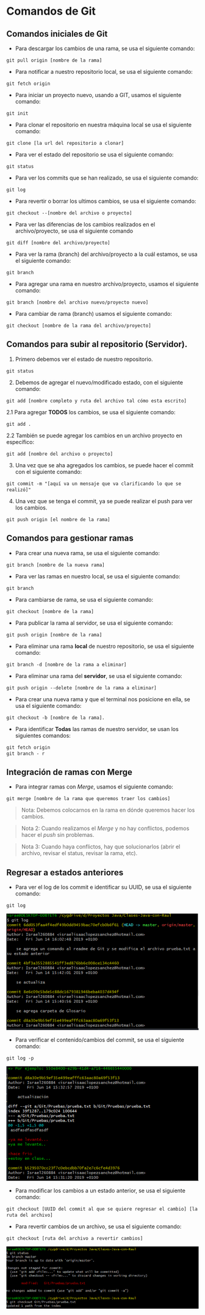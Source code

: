 # Comandos de Git
## Comandos iniciales de Git
+ Para descargar los cambios de una rama, se usa el siguiente comando:
```Shell
git pull origin [nombre de la rama]
```

+ Para notificar a nuestro repositorio local, se usa el siguiente comando:
```Shell
git fetch origin
```

+ Para iniciar un proyecto nuevo, usando a GIT, usamos el siguiente comando:
```Shell
git init
```

+ Para clonar el repositorio en nuestra máquina local se usa el siguiente comando:
```Shell
git clone [la url del repositorio a clonar]
```

+ Para ver el estado del repositorio se usa el siguiente comando:
```Shell
git status
```

+ Para ver los commits que se han realizado, se usa el siguiente comando:
```Shell
git log
```

+ Para revertir o borrar los ultimos cambios, se usa el siguiente comando:
```Shell
git checkout --[nombre del archivo o proyecto]
```

+ Para ver las diferencias de los cambios realizados en el archivo/proyecto, se usa el siguiente comando
```Shell
git diff [nombre del archivo/proyecto]
```

+ Para ver la rama (branch) del archivo/proyecto a la cuál estamos, se usa el siguiente comando:
```Shell
git branch
```

+ Para agregar una rama en nuestro archivo/proyecto, usamos el siguiente comando:
```Shell
git branch [nombre del archivo nuevo/proyecto nuevo]
```

+ Para cambiar de rama (branch) usamos el siguiente comando:
```Shell
git checkout [nombre de la rama del archivo/proyecto]
```

## Comandos para subir al repositorio (Servidor).
1. Primero debemos ver el estado de nuestro repositorio.
```Shell
git status
```

2. Debemos de agregar el nuevo/modificado estado, con el siguiente comando:
```Shell
git add [nombre completo y ruta del archivo tal cómo esta escrito]
```

2.1 Para agregar **TODOS** los cambios, se usa el siguiente comando:
```Shell
git add .
```

2.2 También se puede agregar los cambios en un archivo proyecto en específico:
```Shell
git add [nombre del archivo o proyecto]
```

3. Una vez que se aha agregados los cambios, se puede hacer el commit con el siguiente comando:
```Shell
git commit -m "[aquí va un mensaje que va clarificando lo que se realizó]"
```

4. Una vez que se tenga el commit, ya se puede realizar el push para ver los cambios.
```Shell
git push origin [el nombre de la rama]
```

## Comandos para gestionar ramas
+ Para crear una nueva rama, se usa el siguiente comando:
```Shell
git branch [nombre de la nueva rama]
```

+ Para ver las ramas en nuestro local, se usa el siguiente comando:
```Shell
git branch
```

+ Para cambiarse de rama, se usa el siguiente comando:
```Shell
git checkout [nombre de la rama]
```

+ Para publicar la rama al servidor, se usa el siguiente comando:
```Shell
git push origin [nombre de la rama]
```

+ Para eliminar una rama **local** de nuestro repositorio, se usa el siguiente comando:
```Shell
git branch -d [nombre de la rama a eliminar]
```

+ Para eliminar una rama del **servidor**, se usa el siguiente comando:
```Shell
git push origin --delete [nombre de la rama a eliminar]
```

+ Para crear una nueva rama y que el terminal nos posicione en ella, se usa el siguiente comando:
```Shell
git checkout -b [nombre de la rama].
```

+ Para identificar **Todas** las ramas de nuestro servidor, se usan los siguientes comandos:
```Shell
git fetch origin
git branch - r
```
## Integración de ramas con **Merge**
+ Para integrar ramas con *Merge*, usamos el siguiente comando:
```Shell
git merge [nombre de la rama que queremos traer los cambios]
```
> Nota: Debemos colocarnos en la rama en dónde queremos hacer los cambios.

> Nota 2: Cuando realizamos el *Merge* y no hay conflictos, podemos hacer el *push* sin problemas.

> Nota 3: Cuando haya conflictos, hay que solucionarlos (abrir el archivo, revisar el status, revisar la rama, etc).

## Regresar a estados anteriores

+ Para ver el log de los commit e identificar su UUID, se usa el siguiente comando:
```Shell
git log
```
![imagen como se ve git log](imagenes/git-log.PNG)

+ Para verificar el contenido/cambios del commit, se usa el siguiente comando:
```Shell
git log -p
```
![imagen como se ve git log -p](imagenes/git-log-cambios-en-commit.PNG)

+ Para modificar los cambios a un estado anterior, se usa el siguiente comando:
```Shell
git checkout [UUID del commit al que se quiere regresar el cambio] [la ruta del archivo]
```

 + Para revertir cambios de un archivo, se usa el siguiente comando:
 ```Shell
 git checkout [ruta del archivo a revertir cambios]
 ```
 ![imagen del git checkout al revertir cambios](imagenes/git-checkout-revertir-cambios.PNG)
